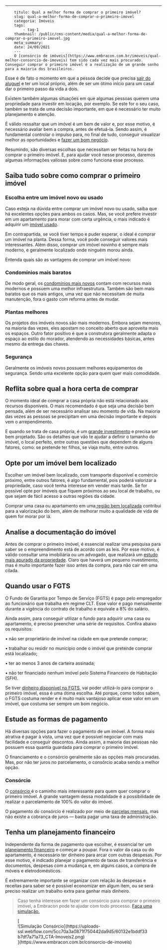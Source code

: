 ---
        titulo: Qual a melhor forma de comprar o primeiro imóvel?
        slug: qual-a-melhor-forma-de-comprar-o-primeiro-imovel
        categoria: Imóveis
        tags:
            - tag-1
        thumbnail: /public/cms-content/media/qual-a-melhor-forma-de-comprar-o-primeiro-imovel.jpg
        meta_summary: 
        date: 24/09/2021
        ---
        O [consórcio de imóveis](https://www.embracon.com.br/imoveis/qual-melhor-consorcio-de-imoveis) tem sido cada vez mais procurado. Conseguir comprar o primeiro imóvel é a realização de um grande sonho para a maioria dos brasileiros.

Esse é de fato o momento em que a pessoa decide que precisa [sair do aluguel](https://www.embracon.com.br/blog/como-sair-do-aluguel-definitivamente) e ter um local próprio, além de ser um ótimo início para um casal dar o primeiro passo da vida a dois.

Existem também algumas situações em que algumas pessoas querem uma propriedade para investir em locação, por exemplo. Se este for o seu caso, também se trata de uma decisão importante, em que é necessário ter muito planejamento e atenção.

É válido ressaltar que um imóvel é um bem de valor e, por esse motivo, é necessário avaliar bem a compra, antes de efetuá-la. Sendo assim, é fundamental controlar o impulso para, no final de tudo, conseguir visualizar melhor as oportunidades e [fazer um bom negócio](https://www.embracon.com.br/blog/entenda-quando-e-por-que-o-consorcio-e-um-bom-negocio-para-voce).

Resumindo, são diversas escolhas que necessitam ser feitas na hora de comprar o primeiro imóvel. E, para ajudar você nesse processo, daremos algumas informações valiosas sobre como funciona esse processo.

Saiba tudo sobre como comprar o primeiro imóvel
-----------------------------------------------

### Escolha entre um imóvel novo ou usado

Caso esteja na dúvida entre comprar um imóvel novo ou usado, saiba que há excelentes opções para ambos os casos. Mas, se você prefere investir em um apartamento para morar com certa urgência, o mais indicado é adquirir um [imóvel usado](https://www.embracon.com.br/blog/imoveis-usados-tem-garantia-no-consorcio).

Em contrapartida, se você tiver tempo e puder esperar, o ideal é comprar um imóvel na planta. Dessa forma, você pode conseguir valores mais interessantes. Além disso, comprar um imóvel novinho é sempre mais moderno, e geralmente localizado onde ninguém morou ainda.

Entenda quais são as vantagens de comprar um imóvel novo:

### Condomínios mais baratos

De modo geral, os [condomínios mais novos](https://www.embracon.com.br/blog/casa-em-condominio-fechado-quando-e-porque-fazer-esse-investimento) contam com recursos mais modernos e possuem uma melhor infraestrutura. Também são bem mais baratos que os mais antigos, uma vez que não necessitam de muita manutenção, fora o gasto com reforma antes de mudar.

### Plantas melhores

Os projetos dos imóveis novos são mais modernos. Embora sejam menores, na maioria das vezes, eles apostam no conceito aberto que aproveita mais os espaços. Outro fator positivo é que a construtora geralmente adapta o espaço ao estilo do morador, atendendo as necessidades básicas, antes mesmo da entrega das chaves.

### Segurança

Geralmente os imóveis novos possuem melhores equipamentos de segurança. Sendo uma excelente opção para quem quer mais comodidade.

Reflita sobre qual a hora certa de comprar
------------------------------------------

O momento ideal de comprar a casa própria não está relacionado aos recursos disponíveis. O mais recomendado é que seja uma decisão bem pensada, além de ser necessário analisar seu momento de vida. Na maioria das vezes as pessoas se precipitam em uma decisão importante e depois vem o arrependimento.

E quando se trata de casa própria, é um [grande investimento](https://www.embracon.com.br/blog/8-motivos-que-comprovam-que-consorcio-e-investimento) e precisa ser bem projetado. São os detalhes que vão te ajudar a definir o tamanho do imóvel, o local perfeito, entre outras questões que dependem de alguns fatores, como: se pretende ter filhos, se viaja muito, entre outros.

Opte por um imóvel bem localizado
---------------------------------

Escolher um imóvel bem localizado, com transporte disponível e comércio próximo, entre outros fatores, é algo fundamental, pois poderá valorizar a propriedade, caso você tenha interesse em vender mais tarde. Se for possível opte por imóveis que fiquem próximos ao seu local de trabalho, ou que sejam de fácil acesso a outras regiões da cidade.

Comprar uma casa ou apartamento em uma[ região bem localizada](https://www.embracon.com.br/blog/conheca-as-melhores-cidades-para-se-viver-no-brasil-2) contribui para a valorização do bem, além de melhorar muito a qualidade de vida de quem for morar por lá.

Analise a documentação do imóvel
--------------------------------

Antes de comprar o primeiro imóvel, é essencial realizar uma pesquisa para saber se o empreendimento está de acordo com as leis. Por esse motivo, é válido consultar uma imobiliária ou um advogado, que realizará um [estudo mais apurado da propriedade](https://www.embracon.com.br/blog/qual-e-a-documentacao-necessaria-para-a-compra-de-um-imovel). Claro que haverá um pequeno investimento, mas é muito importante fazer isso antes da compra, para não cair em uma cilada.

Quando usar o FGTS
------------------

O Fundo de Garantia por Tempo de Serviço (FGTS) é pago pelo empregador ao funcionário que trabalha em regime CLT. Esse valor é pago mensalmente durante a vigência do contrato de trabalho e equivale a 8% do salário.

Ainda assim, para conseguir utilizar o fundo para adquirir uma casa ou apartamento, é preciso preencher uma série de requisitos. Confira abaixo os requisitos:

 • não ser proprietário de imóvel na cidade em que pretende comprar;

 • trabalhar ou residir no município onde o imóvel que pretende comprar está localizado;

 • ter ao menos 3 anos de carteira assinada;

 • não ter financiado nenhum imóvel pelo Sistema Financeiro de Habitação (SFH).

Se tiver [dinheiro disponível no FGTS](https://www.embracon.com.br/blog/5-passos-para-voce-usar-o-fgts-no-consorcio-imobiliario), vai poder utilizá-lo para comprar o primeiro imóvel, essa é uma ótima escolha. Até porque, como todos sabem, o FGTS costuma render e é muito mais vantajoso aplicar esse valor em um imóvel, que costuma ser sempre um bom negócio.

Estude as formas de pagamento
-----------------------------

Há diversas opções para fazer o pagamento de um imóvel. A forma mais atrativa é pagar à vista, uma vez que é possível negociar com mais facilidade e conseguir descontos. Ainda assim, a maioria das pessoas não possuem essa quantia guardada para comprar o primeiro imóvel.

O financiamento e o consórcio geralmente são as opções mais procuradas. Mas, por não ter juros no parcelamento, o consórcio acaba sendo a melhor opção.

### Consórcio

O [consórcio ](https://www.embracon.com.br/blog/como-funciona-consorcio-de-imoveis)é o caminho mais interessante para quem quer comprar o primeiro imóvel. A grande vantagem dessa modalidade é a possibilidade de realizar o parcelamento de 100% do valor do imóvel.

O pagamento do consórcio é realizado por meio de [parcelas mensais](https://www.embracon.com.br/blog/como-e-feito-o-pagamento-da-parcela-do-consorcio), mas não existe a cobrança de juros — basta pagar uma taxa de administração.

Tenha um planejamento financeiro
--------------------------------

Independente da forma de pagamento que escolher, é essencial ter um [planejamento financeiro](https://www.embracon.com.br/blog/faca-um-planejamento-financeiro-anual) e começar a poupar. Fora o valor da casa ou do apartamento, é necessário ter dinheiro para arcar com outras despesas. Por esse motivo, é indicado planejar o pagamento de taxas de transferência e documentos, despesas com a mudança e, em alguns casos, a compra de móveis e eletrodomésticos.

É extremamente importante se organizar com relação às despesas e receitas para saber se é possível economizar em algum item, ou se será preciso realizar um trabalho extra para ganhar mais dinheiro.

> Caso tenha interesse em fazer um consórcio para comprar o primeiro imóvel, a Embracon pode te ajudar com todo processo. [Faça uma simulação.](https://www.embracon.com.br/consorcio-de-imoveis)

<figure class="w-richtext-figure-type-image w-richtext-align-center">[<div>![Simulação Consórcio](https://uploads-ssl.webflow.com/5cc70a3a0871f750442da9d5/60132e1bddf33b7df7a71a73_CTA-Imoveis2.png)</div>](https://www.embracon.com.br/consorcio-de-imoveis)</figure>
        